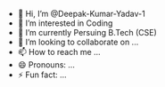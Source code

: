 - 👋 Hi, I’m @Deepak-Kumar-Yadav-1
- 👀 I’m interested in Coding 
- 🌱 I’m currently Persuing B.Tech (CSE)
- 💞️ I’m looking to collaborate on ...
- 📫 How to reach me ...
- 😄 Pronouns: ...
- ⚡ Fun fact: ...

<!---
Deepak-Kumar-Yadav-1/Deepak-Kumar-Yadav-1 is a ✨ special ✨ repository because its `README.md` (this file) appears on your GitHub profile.
You can click the Preview link to take a look at your changes.
--->
